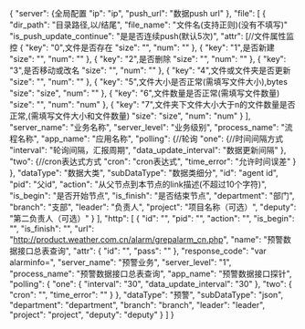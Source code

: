 {
  "server": {全局配置
    "ip": "ip",
    "push_url": "数据push url"
  },
  "file": [
    {
      "dir_path": "目录路径,以/结尾",
      "file_name": "文件名(支持正则)(没有不填写)"
      "is_push_update_continue": "是是否连续push(默认5次)",
      "attr": [//文件属性监控
        {
          "key": "0",文件是否存在
          "size": "",
          "num": ""
        },
        {
          "key": "1",是否新建
          "size": "",
          "num": ""
        },
        {
          "key": "2",是否删除
          "size": "",
          "num": ""
        },
        {
          "key": "3",是否移动或改名
          "size": "",
          "num": ""
        },
        {
          "key": "4",文件或文件夹是否更新
          "size": "",
          "num": ""
        },
        {
          "key": "5",文件大小是否正常(需填写文件大小),bytes
          "size": "size",
          "num": ""
        },
        {
          "key": "6",文件数量是否正常(需填写文件数量)
          "size": "",
          "num": "num"
        },
        {
          "key": "7",文件夹下文件大小大于n的文件数量是否正常,(需填写文件大小和文件数量)
          "size": "size",
          "num": "num"
        }
      ],
      "server_name": "业务名称",
      "server_level": "业务级别",
      "process_name": "流程名称",
      "app_name": "应用名称",
      "polling": {//轮询
        "one": {//时间间隔方式
          "interval": "轮询间隔，汇报周期",
          "data_update_interval": "数据更新间隔"
        },
        "two": {//cron表达式方式
          "cron": "cron表达式",
          "time_error": "允许时间误差"
        }
      },
      "dataType": "数据大类",
      "subDataType": "数据类细分",
      "id": "agent id",
      "pid": "父id",
      "action": "从父节点到本节点的link描述(不超过10个字符)",
      "is_begin": "是否开始节点",
      "is_finish": "是否结束节点",
      "department": "部门",
      "branch": "支部",
      "leader": "负责人",
      "project": "项目名称（可选）",
      "deputy": "第二负责人（可选）"
    }
  ],
  "http": [
    {
      "id": "",
      "pid": "",
      "action": "",
      "is_begin": "",
      "is_finish": "",
      "url": "http://product.weather.com.cn/alarm/grepalarm_cn.php",
      "name": "预警数据接口总表查询",
      "attr": {
          "id": "",
          "pass": ""
        },
      "response_code": "var alarminfo=",
      "server_name": "预警业务",
      "server_level": "1",
      "process_name": "预警数据接口总表查询",
      "app_name": "预警数据接口探针",
      "polling": {
        "one": {
          "interval": "30",
          "data_update_interval": "30"
        },
        "two": {
          "cron": "",
          "time_error": ""
        }
      },
      "dataType": "预警",
      "subDataType": "json",
      "department": "department",
      "branch": "branch",
      "leader": "leader",
      "project": "project",
      "deputy": "deputy"
    }
    ]
}

